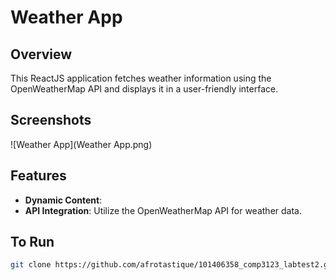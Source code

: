 # Weather App

## Overview

This ReactJS application fetches weather information using the OpenWeatherMap API and displays it in a user-friendly interface.

## Screenshots
![Weather App](Weather App.png)

## Features

- **Dynamic Content**:
- **API Integration**: Utilize the OpenWeatherMap API for weather data.

## To Run


   ```bash
   git clone https://github.com/afrotastique/101406358_comp3123_labtest2.git

